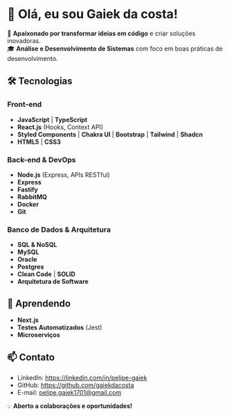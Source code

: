 # 👋 Olá, eu sou Gaiek da costa!

🎯 **Apaixonado por transformar ideias em código** e criar soluções inovadoras.  
🎓 **Análise e Desenvolvimento de Sistemas** com foco em boas práticas de desenvolvimento.

## 🛠️ Tecnologias

### Front-end
- **JavaScript** | **TypeScript**  
- **React.js** (Hooks, Context API)  
- **Styled Components** | **Chakra UI** | **Bootstrap** | **Tailwind** | **Shadcn** 
- **HTML5** | **CSS3**  

### Back-end & DevOps
- **Node.js** (Express, APIs RESTful) 
- **Express**
- **Fastify** 
- **RabbitMQ**
- **Docker**  
- **Git**  

### Banco de Dados & Arquitetura
- **SQL & NoSQL**
- **MySQL**
- **Oracle**
- **Postgres**
- **Clean Code** | **SOLID**  
- **Arquitetura de Software**  

## 🌱 Aprendendo
- **Next.js**  
- **Testes Automatizados** (Jest)  
- **Microserviços**  

## 📫 Contato
- LinkedIn: https://linkedin.com/in/pelipe-gaiek
- GitHub: https://github.com/gaiekdacosta
- E-mail: pelipe.gaiek1701@gmail.com  

💡 **Aberto a colaborações e oportunidades!**  
